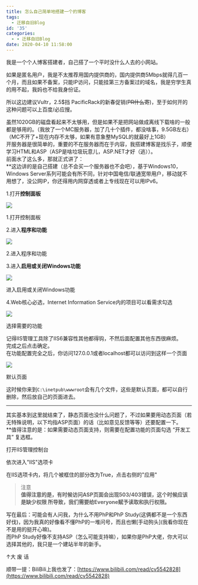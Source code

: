 ```yaml
---
title: 怎么自己简单地搭建一个的博客
tags:
  - 迁移自旧Blog
id: '35'
categories:
  - - 迁移自旧Blog
date: 2020-04-10 11:58:00
---
```


我是一个个人博客搭建者，自己搭了一个平时没什么人去的小网站。

如果是匿名用户，我是不太推荐用国内提供商的，国内提供商5Mbps就得几百一个月，而且如果不备案，只能IP访问，只能挂第三方备案过的域名，我是穷学生真的用不起，我妈也不给我身份证。

所以这边建议Vultr，2.5$挡 PacificRack的新春促销(~~PR什么寄~~)，至于如何开的这种问题可以上百度/必应搜。

虽然1020GB的磁盘看起来不太够用，但是如果不是把网站做成离线下载啥的一般都是够用的。（我放了一个MC服务器，加了几十个插件，都没啥事，9.5GB左右）（MC不开了+现在内存不太够，如果有意象整MySQL的就最好上1GB）  
开服务器是很简单的，重要的不在服务器而在于内容，我搭建博客是找乐子，顺便学习HTML和ASP（ASP是啥垃圾玩意儿，ASP.NET才好（逃））。  
前面水了这么多，那就正式讲了：  
\*\*这边讲的是自己搭建（总不会买一个服务器也不会吧），基于Windows10，Windows Server系列可能会有所不同，针对中国电信/联通宽带用户，移动就不用想了，没公网IP，你还得用内网穿透或者上专线现在可以用IPv6。

1.打开**控制面板**

![](https://blog-old.yuameshi.top/passages/20200410/6cd3fab94e34c00fdee16a7d818405c960ca85c5.png@1320w_1308h.jpg)

1.打开控制面板

2.进入**程序和功能**

![](https://blog-old.yuameshi.top/passages/20200410/4e6cd9e427c875da72b1c8e55784361be1f83560.png@1320w_996h.jpg)

2.进入程序和功能

3.进入**启用或关闭Windows功能**

![](https://blog-old.yuameshi.top/passages/20200410/5752ac07026b314a8203bb7bcc277e2a64bd0bb1.png@1320w_996h.jpg)

进入启用或关闭Windows功能

4.Web核心必选，Internet Information Service内的项目可以看需求勾选

![](https://blog-old.yuameshi.top/passages/20200410/4c8b745e4a6f1bd0f17c4ae25d8b4b230862ec75.png@1246w_1180h.jpg)

选择需要的功能

记得IIS管理工具除了IIS6兼容性其他都得钩，不然后面配置其他东西很麻烦。  
完成之后点击确定。  
在功能配置完全之后，你访问127.0.0.1或者localhost都可以访问到这样一个页面

![](https://blog-old.yuameshi.top/img/initial.jpg)

默认页面

这时候你来到`C:\inetpub\wwwroot`会有几个文件，这些是默认页面，都可以自行删除，然后放自己的页面进去。

* * *

  
其实基本到这里就结束了，静态页面也没什么问题了，不过如果要用动态页面（若无特殊说明，以下均指ASP页面）的话（比如意见反馈等等）还要配置一下。  
\*\*值得注意的是：如果需要动态页面支持，则需要在配置功能的页面勾选 “开发工具” 复选框。

打开IIS管理控制台

依次进入"IIS"选项卡

在IIS选项卡内，将几个被框住的部分改为True，点击右侧的"应用"

> 注意  
> **值得注意的是，有时候访问ASP页面会出现503/403错误，这个时候应该是缺少权限 所导致，我们需要给Everyone赋予读取和执行权限。**

写在最后：可能会有人问我，为什么不用PhP和PhP Study(这俩都不是一个东西好伐)，因为我真的好像看不懂PhP的一堆问号，而且也懒\[手动狗头\](我看你现在不是用的挺开心嘛)。  
而PhP Study好像不支持ASP（怎么可能支持嘛），如果你是PhP大佬，你大可以选择其他的，我只是一个建站半年的新手。

↑大 废 话

顺带一提：BiliBili上我也发了：[https://www.bilibili.com/read/cv5542828](https://www.bilibili.com/read/cv5542828)